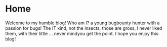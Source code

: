 # Home

Welcome to my humble blog! Who am I? a young bugbounty hunter with a passion for bugs! The IT kind, not the insects, those are gross, I never liked them, with their little ... never mindyou get the point. I hope you enjoy this blog!

